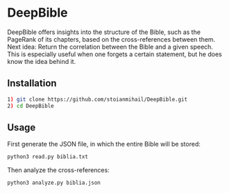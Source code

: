 # DeepBible

DeepBible offers insights into the structure of the Bible, such as the PageRank of its chapters, based on the cross-references between them.
Next idea: Return the correlation between the Bible and a given speech. This is especially useful when one forgets a certain statement, but he does know the idea behind it.

## Installation

```bash
1) git clone https://github.com/stoianmihail/DeepBible.git
2) cd DeepBible
```

## Usage

First generate the JSON file, in which the entire Bible will be stored:
```python
python3 read.py biblia.txt
```
Then analyze the cross-references:

```python
python3 analyze.py biblia.json
```
